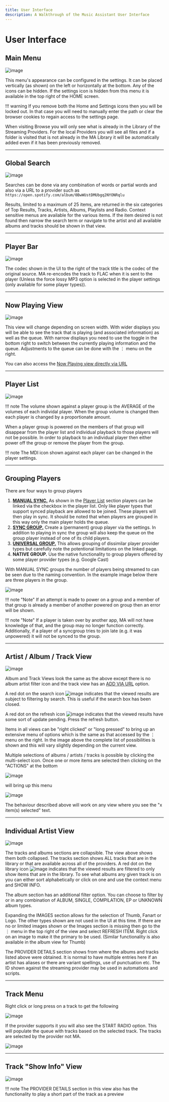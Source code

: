 ```yaml
---
title: User Interface
description: A Walkthrough of the Music Assistant User Interface
---
```


# User Interface

## Main Menu

![image](assets/screenshots/UI-main-menu.png)

This menu's appearance can be configured in the settings. It can be placed vertically (as shown) on the left or horizontally at the bottom. Any of the icons can be hidden. If the settings icon is hidden from this menu it is available in the top right of the HOME screen.

!!! warning
    If you remove both the Home and Settings icons then you will be locked out. In that case you will need to manually enter the path or clear the browser cookies to regain access to the settings page.

When visiting Browse you will only see what is already in the Library of the Streaming Providers. For the local Providers you will see all files and if a folder is visited that is not already in the MA Library it will be automatically added even if it has been previously removed.
***************************************************************

## Global Search
![image](assets/screenshots/global-search.png)

Searches can be done via any combination of words or partial words and also via a URL to a provider such as `https://open.spotify.com/album/0BwWUstDMUbgq2NYONRqlu` 

Results, limited to a maximum of 25 items, are returned in the six categories of Top Results, Tracks, Artists, Albums, Playlists and Radio. Context sensitive menus are available for the various items. If the item desired is not found then narrow the search term or navigate to the artist and all available albums and tracks should be shown in that view.
***************************************************************

## Player Bar
![image](assets/screenshots/UI-playercontrols-bar.png)

The codec shown in the UI to the right of the track title is the codec of the original source. MA re-encodes the track to FLAC when it is sent to the player (Unless the force lossy MP3 option is selected in the player settings (only available for some player types)). 
***************************************************************

## Now Playing View
![image](assets/screenshots/now-playing-view.png)

This view will change depending on screen width. With wider displays you will be able to see the track that is playing (and associated information) as well as the queue. With narrow displays you need to use the toggle in the bottom right to switch between the currently playing information and the queue. Adjustments to the queue can be done with the ⋮ menu on the right.

You can also access the [Now Playing view directly via URL](faq/how-to/#access-the-now-playing-view-directly-via-url)
***************************************************************

## Player List

![image](assets/screenshots/UI-speakers-menu.png)

!!! note
    The volume shown against a player group is the AVERAGE of the volumes of each individal player. When the group volume is changed then each player is changed by a proportionate amount.

When a player group is powered on the members of that group will disappear from the player list and individual playback to those players will not be possible. In order to playback to an individual player then either power off the group or remove the player from the group.

!!! note
    The MDI icon shown against each player can be changed in the player settings.
***************************************************************

## Grouping Players

There are four ways to group players

1.   **[MANUAL SYNC.](faq/groups.md#manual-sync)** As shown in the [Player List](#player-list) section players can be linked via the checkbox in the player list. Only like player types that support synced playback are allowed to be joined. These players will then play in sync. It should be noted that when players are grouped in this way only the main player holds the queue. 
2.   **[SYNC GROUP.](faq/groups.md#sync-groups)** Create a (permanent) group player via the settings. In addition to playing in sync the group will also keep the queue on the group player instead of one of its child players.
3.   **[UNIVERSAL GROUP.](faq/groups.md#universal-groups)** This allows grouping of dissimilar player provider types but carefully note the potentional limitations on the linked page.
4.   **NATIVE GROUP.** Use the native functionality to group players offered by some player provider types (e.g. Google Cast)

With MANUAL SYNC groups the number of players being streamed to can be seen due to the naming convention. In the example image below there are three players in the group.

![image](assets/screenshots/group_indication.png)

!!! note "Note"
    If an attempt is made to power on a group and a member of that group is already a member of another powered on group then an error will be shown.

!!! note "Note"
    If a player is taken over by another app, MA will not have knowledge of that, and the group may no longer function correctly. Additionally, if a player of a syncgroup tries to join late (e.g. it was unpowered) it will not be synced to the group.

***************************************************************

## Artist / Album / Track View

![image](assets/screenshots/UI-artist-view.png)

Album and Track Views look the same as the above except there is no album artist filter icon and the track view has an [ADD VIA URL](music-providers/builtin.md) option.

A red dot on the search icon ![image](assets/icons/search-icon.png)
indicates that the viewed results are subject to filtering by search. This is useful if the search box has been closed.

A red dot on the refresh icon ![image](assets/icons/refresh-icon.png)
indicates that the viewed results have some sort of update pending. Press the refresh button.

Items in all views can be "right clicked" or "long pressed" to bring up an extensive menu of options which is the same as that accessed by the ⋮ menu on the right. In the image above the complete list of possibilities is shown and this will vary slightly depending on the current view.

Multiple selections of albums / artists / tracks is possible by clicking the multi-select icon. Once one or more items are selected then clicking on the "ACTIONS" at the bottom

![image](assets/screenshots/UI-actions.png)

will bring up this menu

![image](assets/screenshots/UI-actions-menu.png)

The behaviour described above will work on any view where you see the "x item(s) selected" text.
***************************************************************

## Individual Artist View

![image](assets/screenshots/UI-individual-artist.png)

The tracks and albums sections are collapsible. The view above shows them both collapsed. The tracks section shows ALL tracks that are in the library or that are available across all of the providers. A red dot on the library icon ![image](assets/icons/library-icon.png) indicates that the viewed results are filtered to only show items that are in the library. To see what albums any given track is on you can either sort alphabetically or click on one and use the context menu and SHOW INFO.

The album section has an additional filter option. You can choose to filter by or in any combination of ALBUM, SINGLE, COMPILATION, EP or UNKNOWN album types.

Expanding the IMAGES section allows for the selection of Thumb, Fanart or Logo. The other types shown are not used in the UI at this time. If there are no or limited images shown or the Images section is missing then go to the ⋮ menu in the top right of the view and select REFRESH ITEM. Right click on an image to make it the primary to be used. (Similar functionality is also available in the album view for Thumb)

The PROVIDER DETAILS section shows from where the albums and tracks listed above were obtained. It is normal to have multiple entries here if an artist has aliases or there are variant spellings, use of punctuation etc.  The ID shown against the streaming provider may be used in automations and scripts.
***************************************************************

## Track Menu

Right click or long press on a track to get the following

![image](assets/screenshots/UI-track-menu.png)

If the provider supports it you will also see the START RADIO option. This will populate the queue with tracks based on the selected track. The tracks are selected by the provider not MA. 

![image](assets/screenshots/UI-start-radio.jpeg)
***************************************************************

## Track "Show Info" View

![image](assets/screenshots/UI-track-show-info.png)

!!! note
    The PROVIDER DETAILS section in this view also has the functionality to play a short part of the track as a preview
